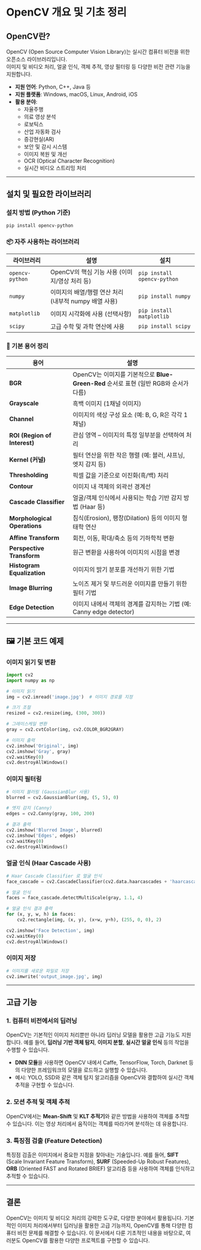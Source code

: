 
# OpenCV 개요 및 기초 정리

## OpenCV란?

OpenCV (Open Source Computer Vision Library)는 실시간 컴퓨터 비전을 위한 오픈소스 라이브러리입니다.  
이미지 및 비디오 처리, 얼굴 인식, 객체 추적, 영상 필터링 등 다양한 비전 관련 기능을 지원합니다.

- **지원 언어**: Python, C++, Java 등
- **지원 플랫폼**: Windows, macOS, Linux, Android, iOS
- **활용 분야**:
  - 자율주행
  - 의료 영상 분석
  - 로보틱스
  - 산업 자동화 검사
  - 증강현실(AR)
  - 보안 및 감시 시스템
  - 이미지 복원 및 개선
  - OCR (Optical Character Recognition)
  - 실시간 비디오 스트리밍 처리

---

## 설치 및 필요한 라이브러리

### 설치 방법 (Python 기준)

```
pip install opencv-python
```

### 📦 자주 사용하는 라이브러리
| 라이브러리           | 설명                                           | 설치 |
| ------------------- | ---------------------------------------------- | ----------------------- |
| `opencv-python`      | OpenCV의 핵심 기능 사용 (이미지/영상 처리 등)               | `pip install opencv-python` |
| `numpy`              | 이미지의 배열/행렬 연산 처리 (내부적 numpy 배열 사용) | `pip install numpy`        |
| `matplotlib`         | 이미지 시각화에 사용 (선택사항)                           | `pip install matplotlib`   |
| `scipy`              | 고급 수학 및 과학 연산에 사용                       | `pip install scipy`        |

### 🧠 기본 용어 정리
| 용어                           | 설명                                                            |
| ------------------------------ | --------------------------------------------------------------- |
| **BGR**                         | OpenCV는 이미지를 기본적으로 **Blue-Green-Red** 순서로 표현 (일반 RGB와 순서가 다름) |
| **Grayscale**                   | 흑백 이미지 (1채널 이미지)                                      |
| **Channel**                     | 이미지의 색상 구성 요소 (예: B, G, R은 각각 1채널)              |
| **ROI (Region of Interest)**    | 관심 영역 – 이미지의 특정 일부분을 선택하여 처리              |
| **Kernel (커널)**               | 필터 연산을 위한 작은 행렬 (예: 블러, 샤프닝, 엣지 감지 등)       |
| **Thresholding**                | 픽셀 값을 기준으로 이진화(흑/백) 처리                          |
| **Contour**                     | 이미지 내 객체의 외곽선 경계선                                 |
| **Cascade Classifier**          | 얼굴/객체 인식에서 사용되는 학습 기반 감지 방법 (Haar 등)       |
| **Morphological Operations**    | 침식(Erosion), 팽창(Dilation) 등의 이미지 형태학 연산           |
| **Affine Transform**            | 회전, 이동, 확대/축소 등의 기하학적 변환                        |
| **Perspective Transform**       | 원근 변환을 사용하여 이미지의 시점을 변경                      |
| **Histogram Equalization**      | 이미지의 밝기 분포를 개선하기 위한 기법                        |
| **Image Blurring**              | 노이즈 제거 및 부드러운 이미지를 만들기 위한 필터 기법          |
| **Edge Detection**              | 이미지 내에서 객체의 경계를 감지하는 기법 (예: Canny edge detector) |

---

## 🖼️ 기본 코드 예제

### 이미지 읽기 및 변환
```python
import cv2
import numpy as np

# 이미지 읽기
img = cv2.imread('image.jpg')  # 이미지 경로를 지정

# 크기 조절
resized = cv2.resize(img, (300, 300))

# 그레이스케일 변환
gray = cv2.cvtColor(img, cv2.COLOR_BGR2GRAY)

# 이미지 출력
cv2.imshow('Original', img)
cv2.imshow('Gray', gray)
cv2.waitKey(0)
cv2.destroyAllWindows()
```

### 이미지 필터링
```python
# 이미지 블러링 (GaussianBlur 사용)
blurred = cv2.GaussianBlur(img, (5, 5), 0)

# 엣지 감지 (Canny)
edges = cv2.Canny(gray, 100, 200)

# 결과 출력
cv2.imshow('Blurred Image', blurred)
cv2.imshow('Edges', edges)
cv2.waitKey(0)
cv2.destroyAllWindows()
```

### 얼굴 인식 (Haar Cascade 사용)
```python
# Haar Cascade Classifier 로 얼굴 인식
face_cascade = cv2.CascadeClassifier(cv2.data.haarcascades + 'haarcascade_frontalface_default.xml')

# 얼굴 인식
faces = face_cascade.detectMultiScale(gray, 1.1, 4)

# 얼굴 인식 결과 출력
for (x, y, w, h) in faces:
    cv2.rectangle(img, (x, y), (x+w, y+h), (255, 0, 0), 2)

cv2.imshow('Face Detection', img)
cv2.waitKey(0)
cv2.destroyAllWindows()
```

### 이미지 저장
```python
# 이미지를 새로운 파일로 저장
cv2.imwrite('output_image.jpg', img)
```

---

## 고급 기능

### 1. **컴퓨터 비전에서의 딥러닝**
OpenCV는 기본적인 이미지 처리뿐만 아니라 딥러닝 모델을 활용한 고급 기능도 지원합니다. 예를 들어, **딥러닝 기반 객체 탐지**, **이미지 분할**, **실시간 얼굴 인식** 등의 작업을 수행할 수 있습니다.

- **DNN 모듈**을 사용하면 OpenCV 내에서 Caffe, TensorFlow, Torch, Darknet 등의 다양한 프레임워크의 모델을 로드하고 실행할 수 있습니다.
- 예시: YOLO, SSD와 같은 객체 탐지 알고리즘을 OpenCV와 결합하여 실시간 객체 추적을 구현할 수 있습니다.

### 2. **모션 추적 및 객체 추적**
OpenCV에서는 **Mean-Shift** 및 **KLT 추적기**와 같은 방법을 사용하여 객체를 추적할 수 있습니다. 이는 영상 처리에서 움직이는 객체를 따라가며 분석하는 데 유용합니다.

### 3. **특징점 검출 (Feature Detection)**
특징점 검출은 이미지에서 중요한 지점을 찾아내는 기술입니다. 예를 들어, **SIFT** (Scale Invariant Feature Transform), **SURF** (Speeded-Up Robust Features), **ORB** (Oriented FAST and Rotated BRIEF) 알고리즘 등을 사용하여 객체를 인식하고 추적할 수 있습니다.

---

## 결론

OpenCV는 이미지 및 비디오 처리의 강력한 도구로, 다양한 분야에서 활용됩니다. 기본적인 이미지 처리에서부터 딥러닝을 활용한 고급 기능까지, OpenCV를 통해 다양한 컴퓨터 비전 문제를 해결할 수 있습니다. 이 문서에서 다룬 기초적인 내용을 바탕으로, 여러분도 OpenCV를 활용한 다양한 프로젝트를 구현할 수 있습니다.
